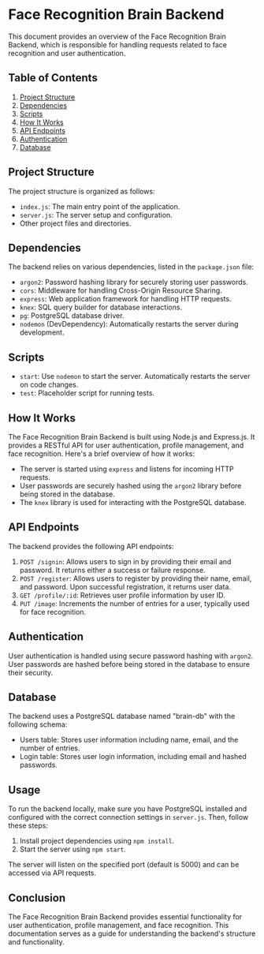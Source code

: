 # Face Recognition Brain Backend

This document provides an overview of the Face Recognition Brain Backend, which is responsible for handling requests related to face recognition and user authentication.

## Table of Contents
1. [Project Structure](#project-structure)
2. [Dependencies](#dependencies)
3. [Scripts](#scripts)
4. [How It Works](#how-it-works)
5. [API Endpoints](#api-endpoints)
6. [Authentication](#authentication)
7. [Database](#database)

## Project Structure
The project structure is organized as follows:
- `index.js`: The main entry point of the application.
- `server.js`: The server setup and configuration.
- Other project files and directories.

## Dependencies
The backend relies on various dependencies, listed in the `package.json` file:
- `argon2`: Password hashing library for securely storing user passwords.
- `cors`: Middleware for handling Cross-Origin Resource Sharing.
- `express`: Web application framework for handling HTTP requests.
- `knex`: SQL query builder for database interactions.
- `pg`: PostgreSQL database driver.
- `nodemon` (DevDependency): Automatically restarts the server during development.

## Scripts
- `start`: Use `nodemon` to start the server. Automatically restarts the server on code changes.
- `test`: Placeholder script for running tests.

## How It Works
The Face Recognition Brain Backend is built using Node.js and Express.js. It provides a RESTful API for user authentication, profile management, and face recognition. Here's a brief overview of how it works:

- The server is started using `express` and listens for incoming HTTP requests.
- User passwords are securely hashed using the `argon2` library before being stored in the database.
- The `knex` library is used for interacting with the PostgreSQL database.

## API Endpoints
The backend provides the following API endpoints:

1. `POST /signin`: Allows users to sign in by providing their email and password. It returns either a success or failure response.
2. `POST /register`: Allows users to register by providing their name, email, and password. Upon successful registration, it returns user data.
3. `GET /profile/:id`: Retrieves user profile information by user ID.
4. `PUT /image`: Increments the number of entries for a user, typically used for face recognition.

## Authentication
User authentication is handled using secure password hashing with `argon2`. User passwords are hashed before being stored in the database to ensure their security.

## Database
The backend uses a PostgreSQL database named "brain-db" with the following schema:
- Users table: Stores user information including name, email, and the number of entries.
- Login table: Stores user login information, including email and hashed passwords.

## Usage
To run the backend locally, make sure you have PostgreSQL installed and configured with the correct connection settings in `server.js`. Then, follow these steps:
1. Install project dependencies using `npm install`.
2. Start the server using `npm start`.

The server will listen on the specified port (default is 5000) and can be accessed via API requests.

## Conclusion
The Face Recognition Brain Backend provides essential functionality for user authentication, profile management, and face recognition. This documentation serves as a guide for understanding the backend's structure and functionality.

